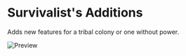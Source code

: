 # Survivalist's Additions

Adds new features for a tribal colony or one without power.

![Preview](https://raw.githubusercontent.com/cuproPanda/SRV/master/About/Preview.png)